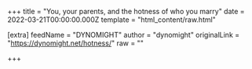 
+++
title = "You, your parents, and the hotness of who you marry"
date = 2022-03-21T00:00:00.000Z
template = "html_content/raw.html"

[extra]
feedName = "DYNOMIGHT"
author = "dynomight"
originalLink = "https://dynomight.net/hotness/"
raw = ""

+++

